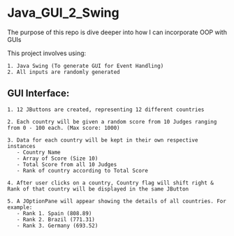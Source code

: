 # Java_GUI_2_Swing
The purpose of this repo is dive deeper into how I can incorporate OOP with GUIs

This project involves using: 
```
1. Java Swing (To generate GUI for Event Handling)
2. All inputs are randomly generated
```
## GUI Interface:
```
1. 12 JButtons are created, representing 12 different countries

2. Each country will be given a random score from 10 Judges ranging from 0 - 100 each. (Max score: 1000)

3. Data for each country will be kept in their own respective instances
   - Country Name
   - Array of Score (Size 10)
   - Total Score from all 10 Judges
   - Rank of country according to Total Score

4. After user clicks on a country, Country flag will shift right & Rank of that country will be displayed in the same JButton

5. A JOptionPane will appear showing the details of all countries. For example: 
   - Rank 1. Spain (808.89)
   - Rank 2. Brazil (771.31)
   - Rank 3. Germany (693.52)
```
